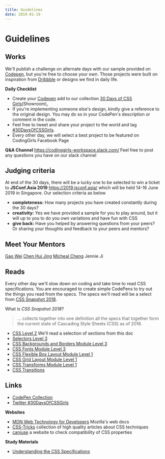 ```yaml
---
title: Guidelines
date: 2019-01-19
---
```


# Guidelines

## Works

We'll publish a challenge on alternate days with our sample provided on [Codepen](https://codepen.io/collection/XJJoBY/), but you're free to choose your own. Those projects were built on inspiration from [Dribbble](https://dribbble.com/) or designs we find in daily life.

**Daily Checklist**

- Create your [Codepen](http://codepen.io) add to our collection [30 Days of CSS Girls](https://codepen.io/collection/XmwwGK/)[(](https://codepen.io/collection/XmwwGK/)Showroom)[.](https://codepen.io/collection/XmwwGK/)
- If you're implementing someone else's design, kindly give a reference to the original design. You may do so in your CodePen's description or comment in the code.
- Feel free to tweet and share your project to the world and tag [#30DaysOfCSSGirls](https://twitter.com/search?f=tweets&q=%2330DaysOfCSSGirls).
- Every other day, we will select a best project to be featured on CodingGirls Facebook Page

**Q&A Channel**
https://codinggirls-workspace.slack.com/
Feel free to post any questions you have on our slack channel

## Judging criteria

At end of the 30 days, there will be a lucky one to be selected to win a ticket to **JSConf.Asia 2019** https://2019.jsconf.asia/ which will be held 14-16 June 2019 in Singapore. Our selection criteria as below

- **completeness:** How many projects you have created constantly during the 30 days?
- **creativity:** Yes we have provided a sample for you to play around, but it will up to you to do you own variations and have fun with CSS
- **give back:** Have you helped by answering questions from your peers? Or sharing your thoughts and feedback to your peers and mentors?

## Meet Your Mentors

[Gao Wei](https://wgao19.cc/)
[Chen Hui Jing](https://www.chenhuijing.com/)
[Micheal Cheng](https://www.linkedin.com/in/miccheng/?originalSubdomain=sg)
Jennie Ji

## Reads

Every other day we'll slow down on coding and take time to read CSS specifications.
You are encouraged to create simple CodePens to try out the things you read from the specs.
The specs we'll read will be a select from [CSS Snapshot 2018](https://www.w3.org/TR/css-2018/).

What is _CSS Snapshot 2018_?

> ... collects together into one definition all the specs that together form the current state of Cascading Style Sheets (CSS) as of 2018.

- [CSS Level 2](https://www.w3.org/TR/CSS2/) We'll read a selection of sections from this doc
- [Selectors Level 3](https://www.w3.org/TR/selectors-3/)
- [CSS Backgrounds and Borders Module Level 3](https://www.w3.org/TR/css-backgrounds-3/)
- [CSS Fonts Module Level 3](https://www.w3.org/TR/css-fonts-3/)
- [CSS Flexible Box Layout Module Level 1](https://www.w3.org/TR/css-flexbox-1/)
- [CSS Grid Layout Module Level 1](https://www.w3.org/TR/css-grid-1/)
- [CSS Transforms Module Level 1](https://www.w3.org/TR/css-transforms-1/)
- [CSS Transitions](https://www.w3.org/TR/css-transitions-1/)

## Links

- [CodePen Collection](https://codepen.io/collection/XJJoBY/)
- [Twitter #30DaysOfCSSGirls](https://twitter.com/search?f=tweets&q=%2330DaysOfCSSGirls)

**Websites**

- [MDN Web Technology for Developers](https://developer.mozilla.org/en-US/docs/Web) Mozilla's web docs
- [CSS-Tricks](https://css-tricks.com) collection of high quality articles about CSS techniques
- [caniuse](http://caniuse.com) a website to check compatibility of CSS properties

**Study Materials**

- [Understanding the CSS Specifications](https://www.w3.org/Style/CSS/read.en.html)
